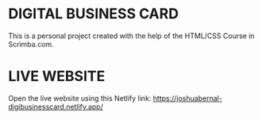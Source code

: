 # DIGITAL BUSINESS CARD

This is a personal project created with the help of the HTML/CSS Course in Scrimba.com. 

# LIVE WEBSITE

Open the live website using this Netlify link:
https://joshuabernal-digibusinesscard.netlify.app/ 

